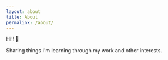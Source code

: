 ```yaml
---
layout: about
title: About
permalink: /about/
---
```

Hi!! &#x1F44B;

Sharing things I'm learning through my work and other interests.
